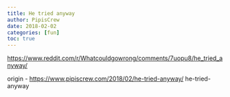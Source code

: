 ```yaml
---
title: He tried anyway
author: PipisCrew
date: 2018-02-02
categories: [fun]
toc: true
---
```


https://www.reddit.com/r/Whatcouldgowrong/comments/7uopu8/he_tried_anyway/

origin - https://www.pipiscrew.com/2018/02/he-tried-anyway/ he-tried-anyway